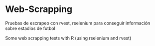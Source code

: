 # Web-Scrapping
Pruebas de escrapeo con rvest, rselenium para conseguir información sobre estadios de futbol

Some web scrapping tests with  R (using rselenium and rvest)





